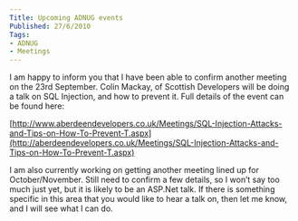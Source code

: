 ```yaml
---
Title: Upcoming ADNUG events
Published: 27/6/2010
Tags:
- ADNUG
- Meetings
---
```


I am happy to inform you that I have been able to confirm another meeting on the 23rd September. Colin Mackay, of Scottish Developers will be doing a talk on SQL Injection, and how to prevent it. Full details of the event can be found here:

[http://www.aberdeendevelopers.co.uk/Meetings/SQL-Injection-Attacks-and-Tips-on-How-To-Prevent-T.aspx](http://aberdeendevelopers.co.uk/Meetings/SQL-Injection-Attacks-and-Tips-on-How-To-Prevent-T.aspx)

I am also currently working on getting another meeting lined up for October/November. Still need to confirm a few details, so I won’t say too much just yet, but it is likely to be an ASP.Net talk. If there is something specific in this area that you would like to hear a talk on, then let me know, and I will see what I can do.
